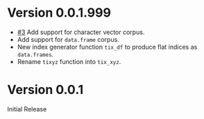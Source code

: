 Version 0.0.1.999
=================

* [#3](https://github.com/vspinu/mlvocab/issues/3) Add support for character vector corpus.
* Add support for `data.frame` corpus.
* New index generator function `tix_df` to produce flat indices as `data.frames`.
* Rename `tixyz` function into `tix_xyz`.


Version 0.0.1
=============

Initial Release
